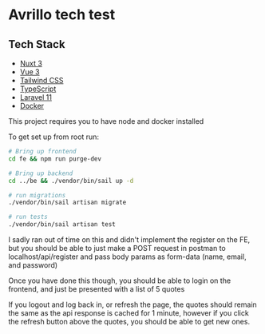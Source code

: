 # Avrillo tech test

## Tech Stack

- [Nuxt 3](https://v3.nuxtjs.org/)
- [Vue 3](https://v3.vuejs.org/)
- [Tailwind CSS](https://tailwindcss.com/)
- [TypeScript](https://www.typescriptlang.org/)
- [Laravel 11](https://laravel.com/)
- [Docker](https://www.docker.com/)

This project requires you to have node and docker installed

To get set up from root run:
```bash
# Bring up frontend
cd fe && npm run purge-dev

# Bring up backend 
cd ../be && ./vendor/bin/sail up -d

# run migrations
./vendor/bin/sail artisan migrate

# run tests
./vendor/bin/sail artisan test
```

I sadly ran out of time on this and didn't implement the register on the FE, but you should be able to just make a POST request in postman to localhost/api/register and pass body params as form-data (name, email, and password)

Once you have done this though, you should be able to login on the frontend, and just be presented with a list of 5 quotes

If you logout and log back in, or refresh the page, the quotes should remain the same as the api response is cached for 1 minute, however if you click the refresh button above the quotes, you should be able to get new ones.

